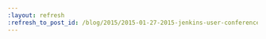 ```yaml
---
:layout: refresh
:refresh_to_post_id: /blog/2015/2015-01-27-2015-jenkins-user-conferences-call-for-papers
---
```

